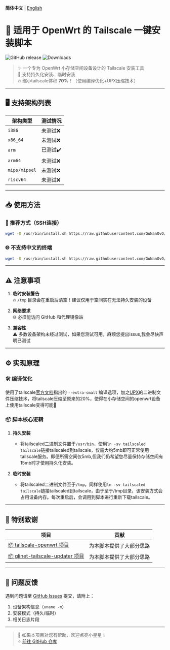 
**简体中文** | [English](README_en.md)  
# 📖 适用于 OpenWrt 的 Tailscale 一键安装脚本

![GitHub release](https://img.shields.io/github/v/release/GuNanOvO/openwrt-tailscale?style=flat-square)
![Downloads](https://img.shields.io/github/downloads/GuNanOvO/openwrt-tailscale/total?style=flat-square)

> ✨ 一个专为 OpenWrt 小存储空间设备设计的 Tailscale 安装工具  
> 🚀 支持持久化安装、临时安装  
> 🔥 缩小tailscale体积 **70%**！（使用编译优化+UPX压缩技术）

---

## 🖥️ 支持架构列表

| 架构类型        | 测试情况      |
|-----------------|---------------|
| `i386`          | 未测试❌        |
| `x86_64`        | 未测试❌        |
| `arm`           | 已测试✔️        |
| `arm64`         | 未测试❌        |
| `mips/mipsel`   | 未测试❌        |
| `riscv64`       | 未测试❌        |


---

## 📥 使用方法

### 🔌 推荐方式（SSH连接）

```bash
wget -O /usr/bin/install.sh https://raw.githubusercontent.com/GuNanOvO/openwrt-tailscale/main/install.sh && chmod +x /usr/bin/install.sh && /usr/bin/install.sh
```

### 🌐 不支持中文的终端
```bash
wget -O /usr/bin/install.sh https://raw.githubusercontent.com/GuNanOvO/openwrt-tailscale/main/install_en_cnproxy.sh && chmod +x /usr/bin/install.sh && /usr/bin/install.sh
```
---

## ⚠️ 注意事项

1. **临时安装警告**  
   🔥 `/tmp` 目录会在重启后清空！建议仅用于空间实在无法持久安装的设备

2. **网络要求**  
   🌐 必须能访问 GitHub 和代理镜像站

3. **兼容性**  
   ⚠️ 多数设备架构未经过测试，如果您测试可用，麻烦您提出issus,我会尽快声明已测试


---

## ⚙️ 实现原理

### 🛠️ 编译优化

使用了tailscale[官方文档](https://tailscale.com/kb/1207/small-tailscale)指出的 `--extra-small` 编译选项，加之[UPX](https://upx.github.io/)的二进制文件压缩技术，将tailscale压缩至原来的20%，使得在小存储空间的openwrt设备上使用tailscale变得可能🎉

### 📦 脚本核心逻辑
1. **持久安装**  
   - 将tailscaled二进制文件置于`/usr/bin`，使用`ln -sv tailscaled tailscale`链接tailscaled到tailscale，仅需大约5mb即可正常使用tailscale服务。即便所需空间仅5mb,但我们仍希望您尽量保持存储空间有15mb时才使用持久化安装。

2. **临时安装**  
   - 将tailscaled二进制文件至于`/tmp`，同样使用`ln -sv tailscaled tailscale`链接tailscaled到tailscale，由于至于/tmp目录，该安装方式会占用设备内存。每次重启后，会调用到脚本进行重新下载tailscale。

---

## 🙏 特别致谢

| 项目 | 贡献 |
|------|------|
| [📦 tailscale-openwrt 项目](https://github.com/CH3NGYZ/tailscale-openwrt) | 为本脚本提供了大部分思路 |
| [📦 glinet-tailscale-updater 项目](https://github.com/Admonstrator/glinet-tailscale-updater) | 为本脚本提供了大部分思路 |

---

## 🐛 问题反馈

遇到问题请至 [GitHub Issues](https://github.com/GuNanOvO/openwrt-tailscale/issues) 提交，请附上：
1. 设备架构信息（`uname -m`）
2. 安装模式（持久/临时）
3. 相关日志片段

---

> 💖 如果本项目对您有帮助，欢迎点亮小星星！  
> ⭐ [前往 GitHub 仓库](https://github.com/GuNanOvO/openwrt-tailscale)